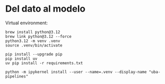 # Del dato al modelo

Virtual environment:

```
brew install python@3.12
brew link python@3.12 --force
python3.12 -m venv .venv
source .venv/bin/activate

pip install --upgrade pip
pip install uv
uv pip install -r requirements.txt

python -m ipykernel install --user --name=.venv --display-name "uba-pipelines"
```